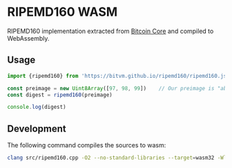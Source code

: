 # RIPEMD160 WASM

RIPEMD160 implementation extracted from [Bitcoin Core](https://github.com/bitcoin/bitcoin/blob/master/src/crypto/ripemd160.cpp) and compiled to WebAssembly.

## Usage
```js
import {ripemd160} from 'https://bitvm.github.io/ripemd160/ripemd160.js'

const preimage = new Uint8Array([97, 98, 99])    // Our preimage is "abc"
const digest = ripemd160(preimage)

console.log(digest)
```


## Development
The following command compiles the sources to wasm:
```sh
clang src/ripemd160.cpp -O2 --no-standard-libraries --target=wasm32 -Wl,--no-entry -o ripemd160.wasm
```
